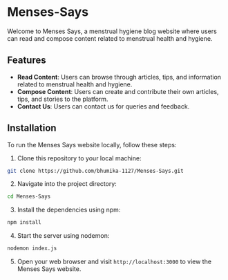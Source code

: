 # Menses-Says

Welcome to Menses Says, a menstrual hygiene blog website where users can read and compose content related to menstrual health and hygiene.

## Features

- **Read Content**: Users can browse through articles, tips, and information related to menstrual health and hygiene.
- **Compose Content**: Users can create and contribute their own articles, tips, and stories to the platform.
- **Contact Us**: Users can contact us for queries and feedback.

## Installation

To run the Menses Says website locally, follow these steps:

1. Clone this repository to your local machine:

```bash
git clone https://github.com/bhumika-1127/Menses-Says.git
```

2. Navigate into the project directory:

```bash
cd Menses-Says
```

3. Install the dependencies using npm:

```bash
npm install
```

4. Start the server using nodemon:

```bash
nodemon index.js
```

5. Open your web browser and visit `http://localhost:3000` to view the Menses Says website.

